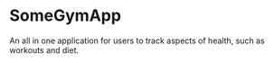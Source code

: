 # SomeGymApp
An all in one application for users to track aspects of health, such as workouts and diet.
